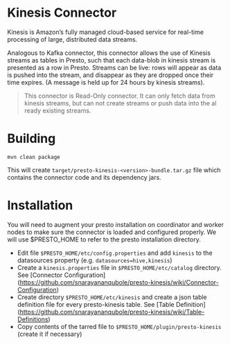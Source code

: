 # Kinesis Connector

Kinesis is Amazon’s fully managed cloud-based service for real-time processing
of large, distributed data streams.

Analogous to Kafka connector, this connector allows the use of Kinesis
streams as tables in Presto, such that each data-blob in kinesis
stream is presented as a row in Presto.  Streams can be live: rows
will appear as data is pushed into the stream, and disappear as they
are dropped once their time expires. (A message is held up for 24
hours by kinesis streams).

> This connector is Read-Only connector. It can only fetch data from
kinesis streams, but can not create streams or push data into the al
ready existing streams.


# Building

    mvn clean package

This will create ``target/presto-kinesis-<version>-bundle.tar.gz``
file which contains the connector code and its dependency jars.

# Installation

You will need to augment your presto installation on coordinator and worker nodes to make sure the connector is loaded and configured properly. We will use $PRESTO_HOME to refer to the presto installation directory.

* Edit file ``$PRESTO_HOME/etc/config.properties`` and add ``kinesis`` to the datasources property (e.g. ``datasources=hive,kinesis``)
* Create a ``kinesis.properties`` file in ``$PRESTO_HOME/etc/catalog`` directory. See [Connector Configuration] (https://github.com/snarayananqubole/presto-kinesis/wiki/Connector-Configuration)
* Create directory ``$PRESTO_HOME/etc/kinesis`` and create a json table definition file for every presto-kinesis table. See [Table Definition] (https://github.com/snarayananqubole/presto-kinesis/wiki/Table-Definitions)
* Copy contents of the tarred file to ``$PRESTO_HOME/plugin/presto-kinesis`` (create it if necessary)


